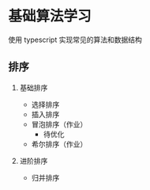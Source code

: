# 基础算法学习

使用 typescript 实现常见的算法和数据结构

## 排序

1. 基础排序

   - 选择排序
   - 插入排序
   - 冒泡排序（作业）
     - 待优化
   - 希尔排序（作业）

2. 进阶排序
   - 归并排序
